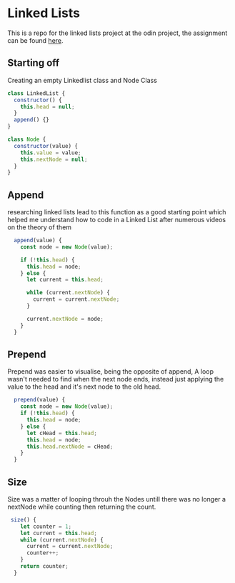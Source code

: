# Linked Lists

This is a repo for the linked lists project at the odin project, the assignment can be found [here](https://www.theodinproject.com/lessons/javascript-linked-lists).

## Starting off

Creating an empty Linkedlist class and Node Class

```js
class LinkedList {
  constructor() {
    this.head = null;
  }
  append() {}
}

class Node {
  constructor(value) {
    this.value = value;
    this.nextNode = null;
  }
}
```

## Append

researching linked lists lead to this function as a good starting point which helped me understand how to code in a Linked List after numerous videos on the theory of them

```js
  append(value) {
    const node = new Node(value);

    if (!this.head) {
      this.head = node;
    } else {
      let current = this.head;

      while (current.nextNode) {
        current = current.nextNode;
      }

      current.nextNode = node;
    }
  }
```

## Prepend

Prepend was easier to visualise, being the opposite of append, A loop wasn't needed to find when the next node ends, instead just applying the value to the head and it's next node to the old head.

```js
  prepend(value) {
    const node = new Node(value);
    if (!this.head) {
      this.head = node;
    } else {
      let cHead = this.head;
      this.head = node;
      this.head.nextNode = cHead;
    }
  }
```

## Size

Size was a matter of looping throuh the Nodes untill there was no longer a nextNode while counting then returning the count.

```js
 size() {
    let counter = 1;
    let current = this.head;
    while (current.nextNode) {
      current = current.nextNode;
      counter++;
    }
    return counter;
  }
```
